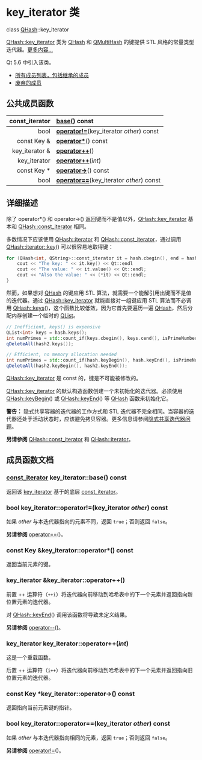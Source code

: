 # key_iterator 类

class [QHash](https://doc.qt.io/qt-5/qhash.html#qhash)::key_iterator

[QHash::key_iterator](../../H/QHash/QHash-key-iterator.md) 类为 [QHash](https://doc.qt.io/qt-5/qhash.html#qhash) 和 [QMultiHash](../../M/QMultiHash/QMultiHash.md) 的键提供 STL 风格的常量类型迭代器。[更多内容...](QHash-key-iterator.md#详细描述)

Qt 5.6 中引入该类。

- [所有成员列表，包括继承的成员](https://doc.qt.io/qt-5/qhash-key-iterator-members.html)
- [废弃的成员](https://doc.qt.io/qt-5/qhash-key-iterator-obsolete.html)



## 公共成员函数

| const_iterator | **[base](QHash-key-iterator.md#const_iterator-key_iteratorbase-const)**() const |
| --------------: | :------------------------------------------------------------ |
| bool           | **[operator!=](QHash-key-iterator.md#bool-key_iteratoroperatorkey_iterator-other-const)**(key_iterator *other*) const |
| const Key &    | **[operator\*](QHash-key-iterator.md#const-key-key_iteratoroperator-const)**() const |
| key_iterator & | **[operator++](QHash-key-iterator.md#key_iterator-key_iteratoroperator)**() |
| key_iterator   | **[operator++](QHash-key-iterator.md#key_iterator-key_iteratoroperatorint)**(*int*) |
| const Key *    | **[operator->](QHash-key-iterator.md#const-key-key_iteratoroperator-const)**() const |
| bool           | **[operator==](QHash-key-iterator.md#bool-key_iteratoroperatorkey_iterator-other-const)**(key_iterator *other*) const |



## 详细描述

除了 operator*() 和 operator->() 返回键而不是值以外，[QHash::key_iterator](../../H/QHash/QHash-key-iterator.md) 基本和 [QHash::const_iterator](../../H/QHash/QHash-const-iterator.md) 相同。

多数情况下应该使用 [QHash::iterator](../../H/QHash/QHash-iterator.md) 和 [QHash::const_iterator](../../H/QHash/QHash-const-iterator.md)，通过调用 [QHash::iterator::key](https://doc.qt.io/qt-5/qhash-iterator.html#key)() 可以很容易地取得键：

```c++
for (QHash<int, QString>::const_iterator it = hash.cbegin(), end = hash.cend(); it != end; ++it) {
    cout << "The key: " << it.key() << Qt::endl
    cout << "The value: " << it.value() << Qt::endl;
    cout << "Also the value: " << (*it) << Qt::endl;
}
```

然而，如果想对 [QHash](https://doc.qt.io/qt-5/qhash.html#qhash) 的键应用 STL 算法，就需要一个能解引用出键而不是值的迭代器。通过 [QHash::key_iterator](../../H/QHash/QHash-key-iterator.md) 就能直接对一组键应用 STL 算法而不必调用 [QHash::keys](../../H/QHash/QHash.md#qlistkey-qhashkeys-const)()，这个函数比较低效，因为它首先要遍历一遍 [QHash](https://doc.qt.io/qt-5/qhash.html#qhash)，然后分配内存创建一个临时的 [QList](../../L/QList/QList.md)。

```c++
// Inefficient, keys() is expensive
QList<int> keys = hash.keys();
int numPrimes = std::count_if(keys.cbegin(), keys.cend(), isPrimeNumber);
qDeleteAll(hash2.keys());

// Efficient, no memory allocation needed
int numPrimes = std::count_if(hash.keyBegin(), hash.keyEnd(), isPrimeNumber);
qDeleteAll(hash2.keyBegin(), hash2.keyEnd());
```

[QHash::key_iterator](../../H/QHash/QHash-key-iterator.md) 是 const 的，键是不可能被修改的。

[QHash::key_iterator](../../H/QHash/QHash-key-iterator.md) 的默认构造函数创建一个未初始化的迭代器。必须使用 [QHash::keyBegin](../../H/QHash/QHash.md#qhashkey_iterator-qhashkeybegin-const)() 或 [QHash::keyEnd](../../H/QHash/QHash.md#qhashkey_iterator-qhashkeyend-const)() 等 [QHash](https://doc.qt.io/qt-5/qhash.html#qhash) 函数来初始化它。

**警告：** 隐式共享容器的迭代器的工作方式和 STL 迭代器不完全相同。当容器的迭代器还处于活动状态时，应该避免拷贝容器。更多信息请参阅[隐式共享迭代器问题](../../C/Container_Classes/Container_Classes.md#隐式共享迭代器问题)。

**另请参阅** [QHash::const_iterator](../../H/QHash/QHash-const-iterator.md) 和 [QHash::iterator](../../H/QHash/QHash-iterator.md)。

## 成员函数文档

### [const_iterator](https://doc.qt.io/qt-5/qhash-const-iterator.html) key_iterator::base() const

返回该 [key_iterator](https://doc.qt.io/qt-5/qhash-key-iterator.html) 基于的底层 [const_iterator](https://doc.qt.io/qt-5/qhash-const-iterator.html)。

### bool key_iterator::operator!=(key_iterator *other*) const

如果 *other* 与本迭代器指向的元素不同，返回 `true`；否则返回 `false`。

**另请参阅** [operator==](QHash-key-iterator.md#bool-key_iteratoroperatorkey_iterator-other-const)()。

### const Key &key_iterator::operator*() const

返回当前元素的键。

### key_iterator &key_iterator::operator++()

前置 ++ 运算符（`++i`）将迭代器向前移动到哈希表中的下一个元素并返回指向新位置元素的迭代器。

对 [QHash::keyEnd](../../H/QHash/QHash.md#qhashkey_iterator-qhashkeyend-const)() 调用该函数将导致未定义结果。

**另请参阅** [operator--](https://doc.qt.io/qt-5/qhash-key-iterator-obsolete.html#operator--)()。

### key_iterator key_iterator::operator++(*int*)

这是一个重载函数。

后置 ++ 运算符（`i++`）将迭代器向前移动到哈希表中的下一个元素并返回指向旧位置元素的迭代器。

### const Key *key_iterator::operator->() const

返回指向当前元素键的指针。

### bool key_iterator::operator==(key_iterator *other*) const

如果 *other* 与本迭代器指向相同的元素，返回 `true`；否则返回 `false`。

**另请参阅** [operator!=](QHash-key-iterator.md#bool-key_iteratoroperatorkey_iterator-other-const)()。